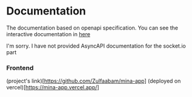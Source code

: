 # Documentation
The documentation based on openapi specification.
You can see the interactive documentation in [here](https://mina-curhat-api.herokuapp.com/api/docs)

I'm sorry. I have not provided AsyncAPI documentation for the socket.io part

### Frontend
(project's link)[https://github.com/Zulfaabam/mina-app]
(deployed on vercel)[https://mina-app.vercel.app/]
